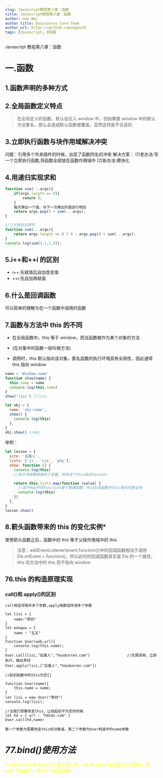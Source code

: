 ```yaml
---
slug: Javascript教程第八章：函数
title: Javascript教程第八章：函数
author: Gao Wei
author_title: Docusaurus Core Team
author_url: https://github.com/wgao19
tags: [Javascript, 前端]
---
```


Javascript 教程第八章：函数

<!--truncate-->

# 一.函数

## 1.函数声明的多种方式

## 2.全局函数定义特点

> 在全局定义的函数，默认会压入 window 中，但如果跟 window 中的默认方法重名，那么会造成默认函数被覆盖，显然这样是不合适的

## 3.立即执行函数与块作用域解决冲突

问题：引用多个外来插件的时候，出现了函数同名的冲突
解决方案：
(1)老办法:写一个立即执行函数,将函数全部放在函数作用域中
(2)新办法:模块化

## 4.用递归实现求和

```js
function sum(...args){
    if(args.length == 0){
        return 0;
    }
    每次弹出一个值，与下一次弹出的值进行相加
    return args.pop() + sum(...args);
}

//三元表达式简写
function sum(...args){
    return args.length == 0 ? 0 : args.pop() + sum(...args);
}
console.log(sum(3,1,2,5));
```

## 5.i++和++i 的区别

- i++:先赋值后自加改变值
- ++i:先自加再赋值

## 6.什么是回调函数

可以简单的理解为在一个函数中调用的函数

## 7.函数与方法中 this 的不同

- 在全局函数中，this 等于 window，而当函数被作为某个对象的方法

- (在对象中的函数一般叫做方法)
- 调用时，this 默认指向该对象。匿名函数的执行环境具有全局性，因此通常 this 指向 window

```js
name = 'Window.name'
function show(name) {
  this.name = name
  console.log(this.name)
}
show('lisi') //lisi

let obj = {
  name: 'obj.name',
  show() {
    console.log(this)
  },
}
obj.show() //obj
```

举例：

```js
let lesson = {
  site: '后盾人',
  lists: ['js', 'css', 'php'],
  show: function () {
    console.log(this)
    //由于将函数赋值给了变量，所有这个this指向lessons

    return this.lists.map(function (value) {
      //由于map中的function是个普通函数，所以在该函数中this指向的是全局
      console.log(this)
    })
  },
}
lesson.show()
```

## 8.箭头函数带来的 this 的变化实例\*

使用箭头函数之后，函数中的 this 等于父级作用域中的 this

> 注意：addEventListener(event,function())中的回调函数相当于调用 Ele.onEvent = function()，所以此时的回调函数其实是 Ele 的一个属性，this 同方法中的 this 而不指向 window

## 76.this 的构造原理实现

### call()和 apply()的区别

```
call用逗号隔开多个参数,apply用数组传递多个参数

let lisi = {
    name:"李四"
}
let wangwu = {
    name : "王五"
}
function User(web,url){
    console.log(this.name);
}
User.call(lisi,"后盾人","houdunren.com")                 //无需调用，立即执行，输出李四
User.apply(lisi,["后盾人","houdunren.com"])
```

```
//起初函数中的this为空{}

function User(name){
    this.name = name;
}
let lisi = new User("李四")
console.log(lisi);

//当我们想要改变this，让他起初不为空的时候
let hd = { url : "hdcms.com" }
User.call(hd,name)

第一个参数为需要改变this的对象值，第二个参数为User构造中的name参数
```

# _77.bind()使用方法_

<font color = "yellow">bind()与 call()和 apply()方法大同小异，call 和 apply 在调用后立即执行，而 bind 不会执行，得到一个新的函数</font>

